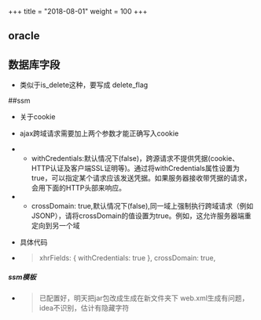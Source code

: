 +++
title = "2018-08-01"
weight = 100
+++

## oracle

## 数据库字段
- 类似于is_delete这种，要写成 delete_flag

##ssm

- 关于cookie

- ajax跨域请求需要加上两个参数才能正确写入cookie
- - withCredentials:默认情况下(false)，跨源请求不提供凭据(cookie、HTTP认证及客户端SSL证明等)。通过将withCredentials属性设置为true，可以指定某个请求应该发送凭据。如果服务器接收带凭据的请求，会用下面的HTTP头部来响应。
- - crossDomain: true,默认情况下(false),同一域上强制执行跨域请求（例如JSONP），请将crossDomain的值设置为true。例如，这允许服务器端重定向到另一个域

- 具体代码
- >xhrFields: {
    >withCredentials: true
    >},
    >crossDomain: true,

##### ssm模板
- > 已配置好，明天把jar包改成生成在新文件夹下
  > web.xml生成有问题，idea不识别，估计有隐藏字符
